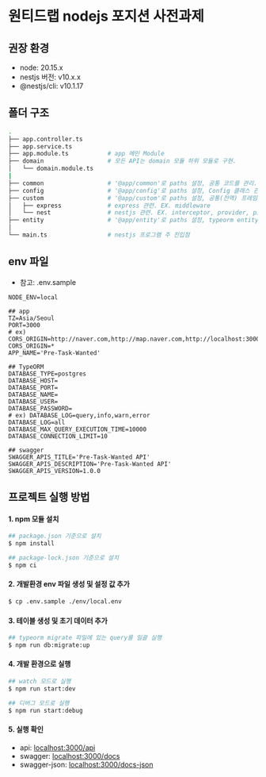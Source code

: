 # 원티드랩 nodejs 포지션 사전과제

## 권장 환경
- node: 20.15.x
- nestjs 버전: v10.x.x
- @nestjs/cli: v10.1.17

## 폴더 구조
```bash
.
├── app.controller.ts
├── app.service.ts
├── app.module.ts           # app 메인 Module           
├── domain                  # 모든 API는 domain 모듈 하위 모듈로 구현.
│   └── domain.module.ts
|
├── common                  # '@app/common'로 paths 설정, 공통 코드를 관리.
├── config                  # '@app/config'로 paths 설정, Config 클래스 관리.
├── custom                  # '@app/custom'로 paths 설정, 공통(전역) 프레임워크 관련 코드 관리.
│   ├── express             # express 관련. EX. middleware 
│   └── nest                # nestjs 관련. EX. interceptor, provider, pipe
├── entity                  # '@app/entity'로 paths 설정, typeorm entity를 관리
│
└── main.ts                 # nestjs 프로그램 주 진입점
```

## env 파일
- 참고: .env.sample
```
NODE_ENV=local

## app
TZ=Asia/Seoul
PORT=3000
# ex) CORS_ORIGIN=http://naver.com,http://map.naver.com,http://localhost:3000 
CORS_ORIGIN=*
APP_NAME='Pre-Task-Wanted'

## TypeORM
DATABASE_TYPE=postgres
DATABASE_HOST=
DATABASE_PORT=
DATABASE_NAME=
DATABASE_USER=
DATABASE_PASSWORD=
# ex) DATABASE_LOG=query,info,warn,error
DATABASE_LOG=all 
DATABASE_MAX_QUERY_EXECUTION_TIME=10000
DATABASE_CONNECTION_LIMIT=10

## swagger
SWAGGER_APIS_TITLE='Pre-Task-Wanted API'
SWAGGER_APIS_DESCRIPTION='Pre-Task-Wanted API'
SWAGGER_APIS_VERSION=1.0.0

```

## 프로젝트 실행 방법

#### 1. npm 모듈 설치 
```bash
## package.json 기준으로 설치
$ npm install

## package-lock.json 기준으로 설치
$ npm ci
```

#### 2. 개발환경 env 파일 생성 및 설정 값 추가
```bash
$ cp .env.sample ./env/local.env
```

#### 3. 테이블 생성 및 초기 데이터 추가
```bash
## typeorm migrate 파일에 있는 query를 일괄 실행 
$ npm run db:migrate:up
```

#### 4. 개발 환경으로 실행
```bash
## watch 모드로 실행
$ npm run start:dev

## 디버그 모드로 실행
$ npm run start:debug
```   

#### 5. 실행 확인
- api: [localhost:3000/api](http://localhost:3000/api)
- swagger: [localhost:3000/docs](http://localhost:3000/docs)
- swagger-json: [localhost:3000/docs-json](http://localhost:3000/docs-json)
